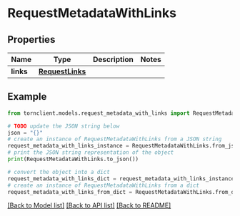 # RequestMetadataWithLinks


## Properties

Name | Type | Description | Notes
------------ | ------------- | ------------- | -------------
**links** | [**RequestLinks**](RequestLinks.md) |  | 

## Example

```python
from tornclient.models.request_metadata_with_links import RequestMetadataWithLinks

# TODO update the JSON string below
json = "{}"
# create an instance of RequestMetadataWithLinks from a JSON string
request_metadata_with_links_instance = RequestMetadataWithLinks.from_json(json)
# print the JSON string representation of the object
print(RequestMetadataWithLinks.to_json())

# convert the object into a dict
request_metadata_with_links_dict = request_metadata_with_links_instance.to_dict()
# create an instance of RequestMetadataWithLinks from a dict
request_metadata_with_links_from_dict = RequestMetadataWithLinks.from_dict(request_metadata_with_links_dict)
```
[[Back to Model list]](../README.md#documentation-for-models) [[Back to API list]](../README.md#documentation-for-api-endpoints) [[Back to README]](../README.md)



